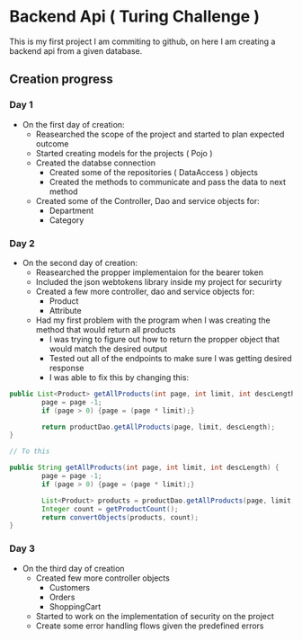 # Backend Api ( Turing Challenge )
This is my first project I am commiting to github, on here I am creating a backend api from a given database.

## Creation progress

### Day 1
* On the first day of creation:
     - Reasearched the scope of the project and started to plan expected outcome
	 - Started creating models for the projects ( Pojo )
	 - Created the databse connection
	      - Created some of the repositories ( DataAccess ) objects
		  - Created the methods to communicate and pass the data to next method
	 - Created some of the Controller, Dao and service objects for:
	      - Department
		  - Category


### Day 2
* On the second day of creation:
	 - Reasearched the propper implementaion for the bearer token
	 - Included the json webtokens library inside my project for securirty
	 - Created a few more controller, dao and service objects for:
		 - Product
		 - Attribute
	 - Had my first problem with the program when I was creating the method that would return all products
		 - I was trying to figure out how to return the propper object that would match the desired output
		 - Tested out all of the endpoints to make sure I was getting desired response
		 - I was able to fix this by changing this:
```java
public List<Product> getAllProducts(int page, int limit, int descLength) {
        page = page -1;
        if (page > 0) {page = (page * limit);}

        return productDao.getAllProducts(page, limit, descLength);
}

// To this

public String getAllProducts(int page, int limit, int descLength) {
        page = page -1;
        if (page > 0) {page = (page * limit);}

        List<Product> products = productDao.getAllProducts(page, limit, descLength);
        Integer count = getProductCount();
        return convertObjects(products, count);
}
```

### Day 3
* On the third day of creation
     - Created few more controller objects
          - Customers
          - Orders
          - ShoppingCart
     - Started to work on the implementation of security on the project
     - Create some error handling flows given the predefined errors
     
